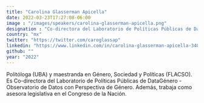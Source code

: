 ```yaml
---
title: "Carolina Glasserman Apicella"
date: 2022-03-23T17:27:08-06:00
image : "/images/speakers/carolina-glasserman-apicella.png"
designation : "Co-directora del Laboratorio de Políticas Públicas de DataGénero"
country: "mx"
twitter: "https://twitter.com/caroglassap"
linkedin: "https://www.linkedin.com/in/carolina-glasserman-apicella-34075a121/"
github: ""
year: "2022"
---
```


Politóloga (UBA) y maestranda en Género, Sociedad y Políticas (FLACSO). Es Co-directora del Laboratorio de Políticas Públicas de DataGénero - Observatorio de Datos con Perspectiva de Género. Además, trabaja como asesora legislativa en el Congreso de la Nación.

